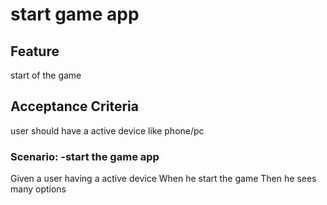 # start game app

## Feature

start of the game 

## Acceptance Criteria

user should have a active device like phone/pc 

### Scenario: -start the game app

  Given a user having a active device 
  When he start the game
  Then he sees  many options
